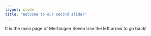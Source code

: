 ```yaml
---
layout: slide
title: "Welcome to our second slide!"
---
```

It is the main page of Mertongen Seven
Use the left arrow to go back!
